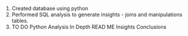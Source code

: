 1. Created database using python
2. Performed SQL analysis to generate insights - joins and manipulations tables.
3. TO DO
    Python Analysis
    In Depth READ ME
    Insights
    Conclusions